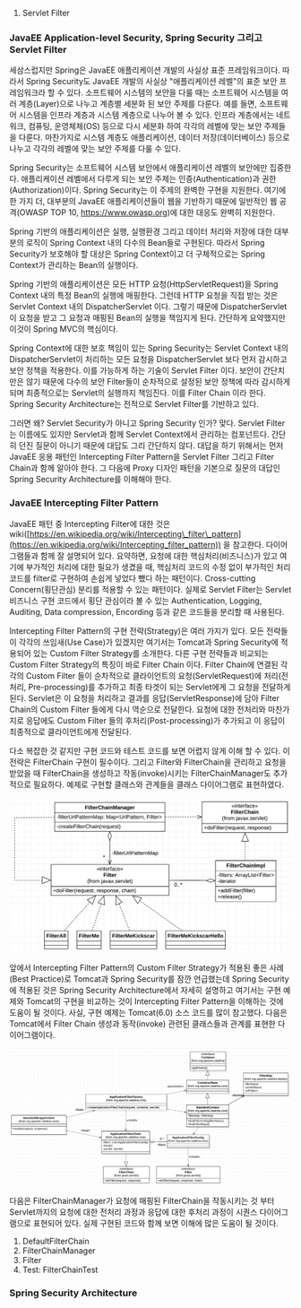 01. Servlet Filter

### JavaEE Application-level Security, Spring Security 그리고 Servlet Filter

세삼스럽지만 Spring은 JavaEE 애플리케이션 개발의 사실상 표준 프레임워크이다. 따라서 Spring Security도 JavaEE 개발의 사실상 "애플리케이션 레벨"의 표준 보안 프레임워크라 할 수 있다. 소프트웨어 시스템의 보안을 다룰 때는 소프트웨어 시스템을 여러 계층(Layer)으로 나누고 계층별 세분화 된 보안 주제를 다룬다. 예를 들면, 소프트웨어 시스템을 인프라 계층과 시스템 계층으로 나누어 볼 수 있다. 인프라 계층에서는 네트워크, 컴퓨팅, 운영체체(OS) 등으로 다시 세분화 하여 각각의 레벨에 맞는 보안 주제들을 다룬다. 마찬가지로 시스템 계층도 애플리케이션, 데이터 저장(데이터베이스) 등으로 나누고 각각의 레벨에 맞는 보안 주제를 다룰 수 있다.

Spring Security는 소프트웨어 시스템 보안에서 애플리케이션 레벨의 보안에만 집중한다. 애플리케이션 레벨에서 다루게 되는 보안 주제는 인증(Authentication)과 권한(Authorization)이다. Spring Security는 이 주제의 완벽한 구현을 지원한다. 여기에 한 가지 더, 대부분의 JavaEE 애플리케이션들이 웹을 기반하기 때문에 일반적인 웹 공격(OWASP TOP 10, https://www.owasp.org)에 대한 대응도 완벽히 지원한다.

Spring 기반의 애플리케이션은 실행, 실행환경 그리고 데이터 처리와 저장에 대한 대부분의 로직이 Spring Context 내의 다수의 Bean들로 구현된다. 따라서 Spring Security가 보호해야 할 대상은 Spring Context이고 더 구체적으로는 Spring Context가 관리하는 Bean의 실행이다.

Spring 기반의 애플리케이션은 모든 HTTP 요청(HttpServletRequest)을 Spring Context 내의 특정 Bean의 실행에 매핑한다. 그런데 HTTP 요청을 직접 받는 것은 Servlet Context 내의 DispatcherServlet 이다. 그렇기 때문에 DispatcherServlet이 요청을 받고 그 요청과 매핑된 Bean의 실행을 책임지게 된다. 간단하게 요약했지만 이것이 Spring MVC의 핵심이다.

Spring Context에 대한 보호 책임이 있는 Spring Security는 Servlet Context 내의 DispatcherServlet이 처리하는 모든 요청을 DispatcherServlet 보다 먼저 감시하고 보안 정책을 적용한다. 이를 가능하게 하는 기술이 Servlet Filter 이다. 보안이 간단치만은 않기 때문에 다수의 보안 Filter들이 순차적으로 설정된 보안 정책에 따라 감시하게 되며 최종적으로는 Servlet의 실행까지 책임진다. 이를 Filter Chain 이라 한다. Spring Security Architecture는 전적으로 Servlet Filter를 기반하고 있다.

그러면 왜? Servlet Security가 아니고 Spring Security 인가? 맞다. Servlet Filter는 이름에도 있지만 Servlet과 함께 Servlet Context에서 관리하는 컴포넌트다. 간단히 던진 질문이 아니기 때문에 대답도 그리 간단하지 않다. 대답을 하기 위해서는 먼저 JavaEE 응용 패턴인 Intercepting Filter Pattern을 Servlet Filter 그리고 Filter Chain과 함께 알아야 한다. 그 다음에 Proxy 디자인 패턴을 기본으로 질문의 대답인 Spring Security Architecture를 이해해야 한다.

### JavaEE Intercepting Filter Pattern

JavaEE 패턴 중 Intercepting Filter에 대한 것은 wiki([https://en.wikipedia.org/wiki/Intercepting\_filter\_pattern](https://en.wikipedia.org/wiki/Intercepting_filter_pattern)) 을 참고한다. 다이어그램들과 함께 잘 설명되어 있다. 요약하면, 요청에 대한 핵심처리(비즈니스)가 있고 여기에 부가적인 처리에 대한 필요가 생겼을 때, 핵심처리 코드의 수정 없이 부가적인 처리 코드를 filter로 구현하여 손쉽게 넣었다 뺐다 하는 패턴이다. Cross-cutting Concern(횡단관심) 분리를 적용할 수 있는 패턴이다. 실제로 Servlet Filter는 Servlet 비즈니스 구현 코드에서 횡단 관심이라 볼 수 있는 Authentication, Logging, Auditing, Data compression, Encording 등과 같은 코드들을 분리할 때 사용된다. 

Intercepting Filter Pattern의 구현 전략(Strategy)은 여러 가지가 있다. 모든 전략들이 각각의 쓰임새(Use Case)가 있겠지만 여기서는 Tomcat과 Spring Security에 적용되어 있는 Custom Filter Strategy를 소개한다. 다른 구현 전략들과 비교되는 Custom Filter Strategy의 특징이 바로 Filter Chain 이다. Filter Chain에 연결된 각각의 Custom Filter 들이 순차적으로 클라이언트의 요청(ServletRequest)에 처리(전처리, Pre-processing)를 추가하고 최종 타겟이 되는 Servlet에게 그 요청을 전달하게 된다. Servlet은 이 요청을 처리하고 결과를 응답(ServletResponse)에 담아 Filter Chain의 Custom Filter 들에게 다시 역순으로 전달한다. 요청에 대한 전처리와 마찬가지로 응답에도 Custom Filter 들의 후처리(Post-processing)가 추가되고 이 응답이 최종적으로 클라이언트에게 전달된다.

다소 복잡한 것 같지만 구현 코드와 테스트 코드를 보면 어렵지 않게 이해 할 수 있다. 이 전략은 FilterChain 구현이 필수이다. 그리고 Filter와 FilterChain을 관리하고 요청을 받았을 때 FilterChain을 생성하고 작동(invoke)시키는 FilterChainManager도 추가적으로 필요하다. 예제로 구현할 클래스와 관계들을 클래스 다이어그램로 표현하였다.

![466ffe7c615463a3680fe3a43e596fbd.png](../../_resources/df11f2cfac3f4dbea8d3bb46bf84bc9b.png)

앞에서 Intercepting Filter Pattern의 Custom Filter Strategy가 적용된 좋은 사례(Best Practice)로 Tomcat과 Spring Security를 잠깐 언급했는데 Spring Security에 적용된 것은 Spring Security Architecture에서 자세히 설명하고 여기서는 구현 예제와 Tomcat의 구현을 비교하는 것이 Intercepting Filter Pattern을 이해하는 것에 도움이 될 것이다. 사실, 구현 예제는 Tomcat(6.0) 소스 코드를 많이 참고했다. 다음은 Tomcat에서 Filter Chain 생성과 동작(invoke) 관련된 클래스들과 관계를 표현한  다이어그램이다.  

![40cdcc66fbe46a0d4659bd1c3f9bd330.png](../../_resources/a9bfb6a7cd194a2aab7cb8399df7b475.png)


다음은 FilterChainManager가 요청에 매핑된 FilterChain을 작동시키는 것 부터 Servlet까지의 요청에 대한 전처리 과정과 응답에 대한 후처리 과정이 시퀀스 다이어그램으로 표현되어 있다. 실제 구현된 코드와 함께 보면 이해에 많은 도움이 될 것이다.

1.  DefaultFilterChain
2.  FilterChainManager
3.  Filter
4.  Test: FilterChainTest

### Spring Security Architecture